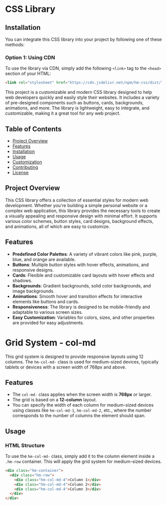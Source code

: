 # CSS Library

## Installation

You can integrate this CSS library into your project by following one of these methods:

### Option 1: Using CDN
To use the library via CDN, simply add the following `<link>` tag to the `<head>` section of your HTML:

```html
<link rel="stylesheet" href="https://cdn.jsdelivr.net/npm/hm-css/dist/library.min.css">
```

This project is a customizable and modern CSS library designed to help web developers quickly and easily style their websites. It includes a variety of pre-designed components such as buttons, cards, backgrounds, animations, and more. The library is lightweight, easy to integrate, and customizable, making it a great tool for any web project.

## Table of Contents
- [Project Overview](#project-overview)
- [Features](#features)
- [Installation](#installation)
- [Usage](#usage)
- [Customization](#customization)
- [Contributing](#contributing)
- [License](#license)

## Project Overview

This CSS library offers a collection of essential styles for modern web development. Whether you're building a simple personal website or a complex web application, this library provides the necessary tools to create a visually appealing and responsive design with minimal effort. It supports various color schemes, button styles, card designs, background effects, and animations, all of which are easy to customize.

## Features

- **Predefined Color Palettes**: A variety of vibrant colors like pink, purple, blue, and orange are available.
- **Buttons**: Multiple button styles with hover effects, animations, and responsive designs.
- **Cards**: Flexible and customizable card layouts with hover effects and shadows.
- **Backgrounds**: Gradient backgrounds, solid color backgrounds, and image backgrounds.
- **Animations**: Smooth hover and transition effects for interactive elements like buttons and cards.
- **Responsiveness**: The library is designed to be mobile-friendly and adaptable to various screen sizes.
- **Easy Customization**: Variables for colors, sizes, and other properties are provided for easy adjustments.

# Grid System - col-md

This grid system is designed to provide responsive layouts using 12 columns. The `hm-col-md-` class is used for medium-sized devices, typically tablets or devices with a screen width of 768px and above.

## Features

- The `col-md-` class applies when the screen width is **768px** or larger.
- The grid is based on a **12-column** layout.
- You can specify the width of each column for medium-sized devices using classes like `hm-col-md-1`, `hm-col-md-2`, etc., where the number corresponds to the number of columns the element should span.

## Usage

### HTML Structure

To use the `hm-col-md-` class, simply add it to the column element inside a `.hm-row` container. This will apply the grid system for medium-sized devices.

```html
<div class="hm-container">
  <div class="hm-row">
    <div class="hm-col-md-4">Column 1</div>
    <div class="hm-col-md-4">Column 2</div>
    <div class="hm-col-md-4">Column 3</div>
  </div>
</div>